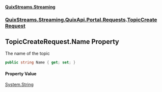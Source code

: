 #### [QuixStreams.Streaming](index.md 'index')
### [QuixStreams.Streaming.QuixApi.Portal.Requests](QuixStreams.Streaming.QuixApi.Portal.Requests.md 'QuixStreams.Streaming.QuixApi.Portal.Requests').[TopicCreateRequest](TopicCreateRequest.md 'QuixStreams.Streaming.QuixApi.Portal.Requests.TopicCreateRequest')

## TopicCreateRequest.Name Property

The name of the topic

```csharp
public string Name { get; set; }
```

#### Property Value
[System.String](https://docs.microsoft.com/en-us/dotnet/api/System.String 'System.String')